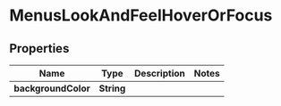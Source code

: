 # MenusLookAndFeelHoverOrFocus

## Properties
Name | Type | Description | Notes
------------ | ------------- | ------------- | -------------
**backgroundColor** | **String** |  | 

